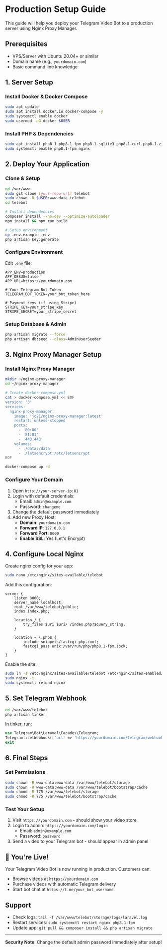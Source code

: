 # Production Setup Guide

This guide will help you deploy your Telegram Video Bot to a production server using Nginx Proxy Manager.

## Prerequisites

-   VPS/Server with Ubuntu 20.04+ or similar
-   Domain name (e.g., `yourdomain.com`)
-   Basic command line knowledge

## 1. Server Setup

### Install Docker & Docker Compose

```bash
sudo apt update
sudo apt install docker.io docker-compose -y
sudo systemctl enable docker
sudo usermod -aG docker $USER
```

### Install PHP & Dependencies

```bash
sudo apt install php8.1 php8.1-fpm php8.1-sqlite3 php8.1-curl php8.1-zip php8.1-mbstring nginx -y
sudo systemctl enable php8.1-fpm nginx
```

## 2. Deploy Your Application

### Clone & Setup

```bash
cd /var/www
sudo git clone [your-repo-url] telebot
sudo chown -R $USER:www-data telebot
cd telebot

# Install dependencies
composer install --no-dev --optimize-autoloader
npm install && npm run build

# Setup environment
cp .env.example .env
php artisan key:generate
```

### Configure Environment

Edit `.env` file:

```env
APP_ENV=production
APP_DEBUG=false
APP_URL=https://yourdomain.com

# Your Telegram Bot Token
TELEGRAM_BOT_TOKEN=your_bot_token_here

# Payment keys (if using Stripe)
STRIPE_KEY=your_stripe_key
STRIPE_SECRET=your_stripe_secret
```

### Setup Database & Admin

```bash
php artisan migrate --force
php artisan db:seed --class=AdminUserSeeder
```

## 3. Nginx Proxy Manager Setup

### Install Nginx Proxy Manager

```bash
mkdir ~/nginx-proxy-manager
cd ~/nginx-proxy-manager

# Create docker-compose.yml
cat > docker-compose.yml << EOF
version: '3'
services:
  nginx-proxy-manager:
    image: 'jc21/nginx-proxy-manager:latest'
    restart: unless-stopped
    ports:
      - '80:80'
      - '81:81'
      - '443:443'
    volumes:
      - ./data:/data
      - ./letsencrypt:/etc/letsencrypt
EOF

docker-compose up -d
```

### Configure Your Domain

1. Open `http://your-server-ip:81`
2. Login with default credentials:
    - Email: `admin@example.com`
    - Password: `changeme`
3. Change the default password immediately
4. Add new Proxy Host:
    - **Domain**: `yourdomain.com`
    - **Forward IP**: `127.0.0.1`
    - **Forward Port**: `8000`
    - **Enable SSL**: Yes (Let's Encrypt)

## 4. Configure Local Nginx

Create nginx config for your app:

```bash
sudo nano /etc/nginx/sites-available/telebot
```

Add this configuration:

```nginx
server {
    listen 8000;
    server_name localhost;
    root /var/www/telebot/public;
    index index.php;

    location / {
        try_files $uri $uri/ /index.php?$query_string;
    }

    location ~ \.php$ {
        include snippets/fastcgi-php.conf;
        fastcgi_pass unix:/var/run/php/php8.1-fpm.sock;
    }
}
```

Enable the site:

```bash
sudo ln -s /etc/nginx/sites-available/telebot /etc/nginx/sites-enabled/
sudo nginx -t
sudo systemctl reload nginx
```

## 5. Set Telegram Webhook

```bash
cd /var/www/telebot
php artisan tinker
```

In tinker, run:

```php
use Telegram\Bot\Laravel\Facades\Telegram;
Telegram::setWebhook(['url' => 'https://yourdomain.com/telegram/webhook']);
exit
```

## 6. Final Steps

### Set Permissions

```bash
sudo chown -R www-data:www-data /var/www/telebot/storage
sudo chown -R www-data:www-data /var/www/telebot/bootstrap/cache
sudo chmod -R 775 /var/www/telebot/storage
sudo chmod -R 775 /var/www/telebot/bootstrap/cache
```

### Test Your Setup

1. Visit `https://yourdomain.com` - should show your video store
2. Login to admin: `https://yourdomain.com/login`
    - Email: `admin@example.com`
    - Password: `password`
3. Send a video to your Telegram bot - should appear in admin panel

## 🎉 You're Live!

Your Telegram Video Bot is now running in production. Customers can:

-   Browse videos at `https://yourdomain.com`
-   Purchase videos with automatic Telegram delivery
-   Start bot chat at `https://t.me/your_bot_username`

## Support

-   Check logs: `tail -f /var/www/telebot/storage/logs/laravel.log`
-   Restart services: `sudo systemctl restart nginx php8.1-fpm`
-   Update app: `git pull && composer install && php artisan migrate`

---

**Security Note**: Change the default admin password immediately after setup!
